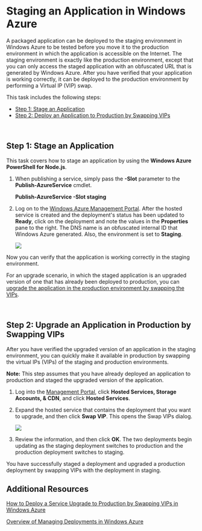 <?xml version="1.0" encoding="utf-8"?>
<body>
  <properties linkid="dev-nodejs-enablestaging" urlDisplayName="Staging Deployment" headerExpose="" pageTitle="Enable Staging Deployment - Node.js - Develop" metaKeywords="Azure Node.js staging, Azure Node.js application staging, Azure Node.js test environment, Azure Node.js staging environment, Azure Node.js Virtual IP swap, Azure Node.js VIP swap" footerExpose="" metaDescription="Deploy your Windows Azure Node.js application to a staging environment with an obfuscated URL, then use Virtual IP (VIP) swap to move to production." umbracoNaviHide="0" disqusComments="1" />
  <h1>Staging an Application in Windows Azure</h1>
  <p>A packaged application can be deployed to the staging environment in Windows Azure to be tested before you move it to the production environment in which the application is accessible on the Internet. The staging environment is exactly like the production environment, except that you can only access the staged application with an obfuscated URL that is generated by Windows Azure. After you have verified that your application is working correctly, it can be deployed to the production environment by performing a Virtual IP (VIP) swap.</p>
  <p>This task includes the following steps:</p>
  <ul>
    <li>
      <a href="#step1">Step 1: Stage an Application</a>
    </li>
    <li>
      <a href="#step2">Step 2: Deploy an Application to Production by Swapping VIPs</a>
    </li>
  </ul>
  <p> </p>
  <h2 id="step1">Step 1: Stage an Application</h2>
  <p>This task covers how to stage an application by using the <strong>Windows Azure PowerShell for Node.js</strong>.</p>
  <ol>
    <li>
      <p>When publishing a service, simply pass the <strong>-Slot</strong> parameter to the <strong>Publish-AzureService</strong> cmdlet.</p>
      <p>
        <strong>Publish-AzureService -Slot staging</strong>
      </p>
    </li>
    <li>
      <p>Log on to the <a href="http://windows.azure.com" target="_blank">Windows Azure Management Portal</a>. After the hosted service is created and the deployment's status has been updated to <strong>Ready</strong>, click on the deployment and note the values in the <strong>Properties</strong> pane to the right. The DNS name is an obfuscated internal ID that Windows Azure generated. Also, the environment is set to <strong>Staging</strong>.</p>
      <p>
        <img src="../../../DevCenter/Shared/Media/staging-03.png" />
      </p>
    </li>
  </ol>
  <p>Now you can verify that the application is working correctly in the staging environment.</p>
  <p>For an upgrade scenario, in which the staged application is an upgraded version of one that has already been deployed to production, you can <a href="#step2">upgrade the application in the production environment by swapping the VIPs</a>.</p>
  <p> </p>
  <h2 id="step2">Step 2: Upgrade an Application in Production by Swapping VIPs</h2>
  <p>After you have verified the upgraded version of an application in the staging environment, you can quickly make it available in production by swapping the virtual IPs (VIPs) of the staging and production environments.</p>
  <p>
    <strong>Note:</strong> This step assumes that you have already deployed an application to production and staged the upgraded version of the application.</p>
  <ol>
    <li>
      <p>Log into the <a href="http://windows.azure.com" target="_blank">Management Portal</a>, click <strong>Hosted Services, Storage Accounts, &amp; CDN</strong>, and click <strong>Hosted Services</strong>.</p>
    </li>
    <li>
      <p>Expand the hosted service that contains the deployment that you want to upgrade, and then click <strong>Swap VIP</strong>. This opens the Swap VIPs dialog.</p>
      <p>
        <img src="../../../DevCenter/Shared/Media/staging-05.png" />
      </p>
    </li>
    <li>
      <p>Review the information, and then click <strong>OK</strong>. The two deployments begin updating as the staging deployment switches to production and the production deployment switches to staging.</p>
    </li>
  </ol>
  <p>You have successfully staged a deployment and upgraded a production deployment by swapping VIPs with the deployment in staging.</p>
  <h2>Additional Resources</h2>
  <p>
    <a href="http://msdn.microsoft.com/en-us/library/windowsazure/ee517253.aspx">How to Deploy a Service Upgrade to Production by Swapping VIPs in Windows Azure</a>
  </p>
  <p>
    <a href="http://msdn.microsoft.com/en-us/library/windowsazure/hh386336.aspx">Overview of Managing Deployments in Windows Azure</a>
  </p>
</body>